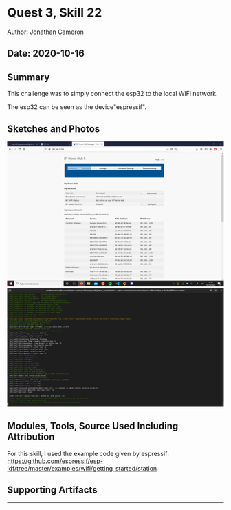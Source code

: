 #  Quest 3, Skill 22

Author: Jonathan Cameron

Date: 2020-10-16
-----

## Summary
This challenge was to simply connect the esp32 to the local WiFi network.

The esp32 can be seen as the device"espressif".

## Sketches and Photos
![image info](./images/espressifandcoronawithlyme.PNG)
![image info](./images/esp23WiFi.png)

## Modules, Tools, Source Used Including Attribution
For this skill, I used the example code given by espressif:
https://github.com/espressif/esp-idf/tree/master/examples/wifi/getting_started/station

## Supporting Artifacts


-----
